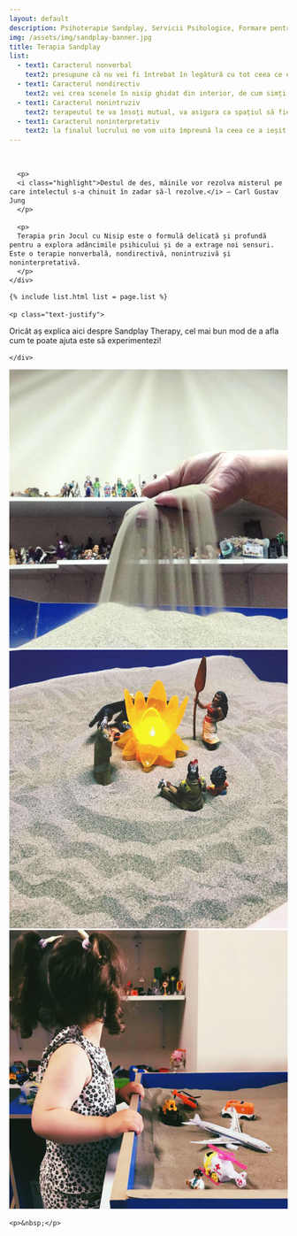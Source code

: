 ```yaml
---
layout: default
description: Psihoterapie Sandplay, Servicii Psihologice, Formare pentru Pshologi
img: /assets/img/sandplay-banner.jpg
title: Terapia Sandplay
list:
  - text1: Caracterul nonverbal
    text2: presupune că nu vei fi întrebat în legătură cu tot ceea ce exprimi liber in interiorul lădiței cu nisip dar poți să vorbești doar daca tu vrei.
  - text1: Caracterul nondirectiv
    text2: vei crea scenele în nisip ghidat din interior, de cum simți, fără să fii judecat sau întrebat despre ce ai făcut.
  - text1: Caracterul nonintruziv
    text2: terapeutul te va însoți mutual, va asigura ca spațiul să fie confortabil și va observa procesul fără să intervină.
  - text1: Caracterul noninterpretativ
    text2: la finalul lucrului ne vom uita împreună la ceea ce a ieșit din mâinile tale iar tu vei spune ce dorești și doar daca dorești. Terapeutul nu face interpretări dar asta nu înseamnă că munca lui s-a terminat. După ce tu vei fi plecat el va mai petrece timp reflectând la scena creată și prelucrând materialul simbolic. Acest lucru ajută procesul să înainteze deoarece terapeutul va fi luat contact cu tot ce se află în spatele minții conștiente, ceea ce nu poate să fie încă verbalizat. Este o întreagă neurobiologie pe care se bazează procesul Sandplay Therapy. Terapia actionează la nivel primar, inconștient, de unde un nou potențial este activat să rezolve dilema opuselor, conflictului interior ca urmare a provocărilor pe care viața le ridică.
---
```


<div class="container light-bg-1">
  <div class="row">
    <div class="col-2-of-3 center">
      <p>&nbsp;</p>

      <p>
      <i class="highlight">Destul de des, mâinile vor rezolva misterul pe care intelectul s-a chinuit în zadar să-l rezolve.</i> — Carl Gustav Jung
      </p>

      <p>
      Terapia prin Jocul cu Nisip este o formulă delicată și profundă pentru a explora adâncimile psihicului și de a extrage noi sensuri. Este o terapie nonverbală, nondirectivă, nonintruzivă și noninterpretativă.
      </p>
    </div>
  </div>
</div>


<div class="container white-bg">
  <div class="row">
    <div class="col-2-of-3 center">

    {% include list.html list = page.list %}

    <p class="text-justify">
Oricât aș explica aici despre Sandplay Therapy, cel mai bun mod de a afla cum te poate ajuta este să experimentezi!
    </p>

    </div>
  </div>
</div>


<div class="container">
  <div class="row">
    <div class="col-1-of-3">
      <img src="/assets/img/sandplay-1.jpg">
    </div>
    <div class="col-1-of-3">
      <img src="/assets/img/sandplay-2.jpg">
    </div>
    <div class="col-1-of-3">
      <img src="/assets/img/sandplay.png">
    </div>

    <p>&nbsp;</p>
  </div>
</div>

